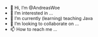 - 👋 Hi, I’m @AndreasWoe
- 👀 I’m interested in ...
- 🌱 I’m currently (learning) teaching Java
- 💞️ I’m looking to collaborate on ...
- 📫 How to reach me ...

<!---
AndreasWoe/AndreasWoe is a ✨ special ✨ repository because its `README.md` (this file) appears on your GitHub profile.
You can click the Preview link to take a look at your changes.
--->
